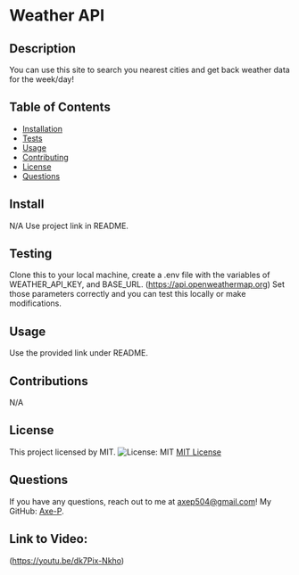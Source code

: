# Weather API

## Description
You can use this site to search you nearest cities and get back weather data for the week/day!

## Table of Contents
- [Installation](#install)
- [Tests](#test)
- [Usage](#usage)
- [Contributing](#contributions)
- [License](#license)
- [Questions](#questions)

## Install
N/A Use project link in README.

## Testing
Clone this to your local machine, create a .env file with the variables of WEATHER_API_KEY, and BASE_URL. 
(https://api.openweathermap.org)
Set those parameters correctly and you can test this locally or make modifications.

## Usage
Use the provided link under README.

## Contributions
N/A


## License
This project licensed by MIT.
![License: MIT](https://img.shields.io/badge/License-MIT-yellow.svg)
[MIT License](https://opensource.org/licenses/MIT)


## Questions
If you have any questions, reach out to me at [axep504@gmail.com](mailto:axep504@gmail.com)! My GitHub: [Axe-P](https://github.com/Axe-P).

## Link to Video:
(https://youtu.be/dk7Pix-Nkho)